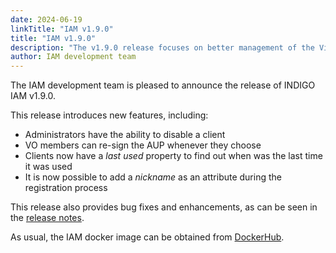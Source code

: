 ```yaml
---
date: 2024-06-19
linkTitle: "IAM v1.9.0"
title: "IAM v1.9.0"
description: "The v1.9.0 release focuses on better management of the Virtual Organization (VO)"
author: IAM development team
---
```


The IAM development team is pleased to announce the release of INDIGO IAM v1.9.0.

This release introduces new features, including:

* Administrators have the ability to disable a client
* VO members can re-sign the AUP whenever they choose
* Clients now have a _last used_ property to find out when was the last time it was used
* It is now possible to add a _nickname_ as an attribute during the registration process

This release also provides bug fixes and enhancements, as can be seen in the [release notes][release-notes].

As usual, the IAM docker image can be obtained from [DockerHub][iam-login-service-docker].

[release-notes]: https://github.com/indigo-iam/iam/releases/tag/v1.9.0
[iam-login-service-docker]: https://hub.docker.com/r/indigoiam/iam-login-service/tags